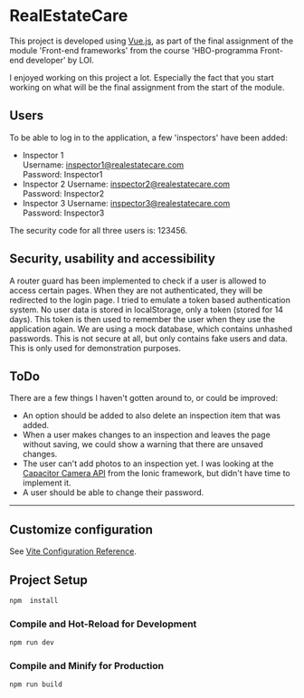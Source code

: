 # RealEstateCare

This project is developed using [Vue.js](https://vuejs.org/), as part of the final assignment of the module 'Front-end frameworks' from the course 'HBO-programma Front-end developer' by LOI.

I enjoyed working on this project a lot. Especially the fact that you start working on what will be the final assignment from the start of the module.

## Users

To be able to log in to the application, a few 'inspectors' have been added:

- Inspector 1  
    Username: inspector1@realestatecare.com  
    Password: Inspector1  
- Inspector 2
    Username: inspector2@realestatecare.com  
    Password: Inspector2
- Inspector 3
    Username: inspector3@realestatecare.com  
    Password: Inspector3

The security code for all three users is: 123456.


## Security, usability and accessibility

A router guard has been implemented to check if a user is allowed to access certain pages. When they are not authenticated, they will be redirected to the login page.
I tried to emulate a token based authentication system. No user data is stored in localStorage, only a token (stored for 14 days). This token is then used to remember the user when they use the application again.
We are using a mock database, which contains unhashed passwords. This is not secure at all, but only contains fake users and data. This is only used for demonstration purposes.


## ToDo

There are a few things I haven't gotten around to, or could be improved:
- An option should be added to also delete an inspection item that was added.
- When a user makes changes to an inspection and leaves the page without saving, we could show a warning that there are unsaved changes.
- The user can't add photos to an inspection yet. I was looking at the [Capacitor Camera API](https://ionicframework.com/docs/vue/your-first-app/taking-photos) from the Ionic framework, but didn't have time to implement it.
- A user should be able to change their password.


---

## Customize configuration

See [Vite Configuration Reference](https://vite.dev/config/).


## Project Setup

```sh
npm  install
```

### Compile and Hot-Reload for Development

```sh
npm run dev
```

### Compile and Minify for Production

```sh
npm run build
```

